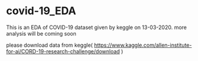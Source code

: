 # covid-19_EDA
This is an EDA of COVID-19 dataset given by keggle on 13-03-2020. more analysis will be coming soon

please download data from keggle( https://www.kaggle.com/allen-institute-for-ai/CORD-19-research-challenge/download )
